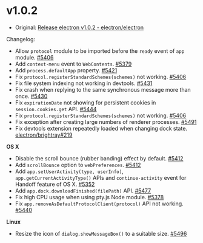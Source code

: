 # v1.0.2

* Original: [Release electron v1.0.2 - electron/electron](https://github.com/electron/electron/releases/tag/v1.0.2)

Changelog:

* Allow `protocol` module to be imported before the `ready` event of `app` module. [#5406](https://github.com/electron/electron/pull/5406)
* Add `context-menu` event to `WebContents`. [#5379](https://github.com/electron/electron/pull/5379)
* Add `process.defaultApp` property. [#5421](https://github.com/electron/electron/pull/5421)
* Fix `protocol.registerStandardSchemes(schemes)` not working. [#5406](https://github.com/electron/electron/pull/5406)
* Fix file system indexing not working in devtools. [#5431](https://github.com/electron/electron/pull/5431)
* Fix crash when replying to the same synchronous message more than once. [#5430](https://github.com/electron/electron/pull/5430)
* Fix `expirationDate` not showing for persistent cookies in `session.cookies.get` API. [#5444](https://github.com/electron/electron/pull/5444)
* Fix `protocol.registerStandardSchemes(schemes)` not working. [#5406](https://github.com/electron/electron/pull/5406)
* Fix exception after creating large numbers of renderer processes. [#5491](https://github.com/electron/electron/pull/5491)
* Fix devtools extension repeatedly loaded when changing dock state. [electron/brightray#219](https://github.com/electron/brightray/pull/219)

**OS X**

* Disable the scroll bounce (rubber banding) effect by default. [#5412](https://github.com/electron/electron/pull/5412)
* Add `scrollBounce` option to `webPreferences`. [#5412](https://github.com/electron/electron/pull/5412)
* Add `app.setUserActivity(type, userInfo)`, `app.getCurrentActivityType()` APIs and `continue-activity` event for Handoff feature of OS X. [#5352](https://github.com/electron/electron/pull/5352)
* Add `app.dock.downloadFinished(filePath)` API. [#5477](https://github.com/electron/electron/pull/5477)
* Fix high CPU usage when using pty.js Node module. [#5378](https://github.com/electron/electron/pull/5378)
* Fix `app.removeAsDefaultProtocolClient(protocol)` API not working. [#5440](https://github.com/electron/electron/pull/5440)

**Linux**

* Resize the icon of `dialog.showMessageBox()` to a suitable size. [#5496](https://github.com/electron/electron/pull/5496)
